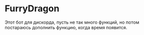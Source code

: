 # FurryDragon
Этот бот для дискорда, пусть не так много функций, но потом постараюсь дополнить функцию, когда время появится.
